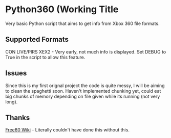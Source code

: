# Python360 (Working Title
Very basic Python script that aims to get info from Xbox 360 file formats. 

## Supported Formats
CON
LIVE/PIRS
XEX2 - Very early, not much info is displayed. Set DEBUG to True in the script to allow this feature.

## Issues
Since this is my first orignal project the code is quite messy, I will be aiming to clean the spaghetti soon.
Haven't implemented chunking yet, could eat big chunks of memory depending on file given while its running (not very long).

## Thanks
[Free60 Wiki](https://free60.org/) - Literally couldn't have done this without this.
